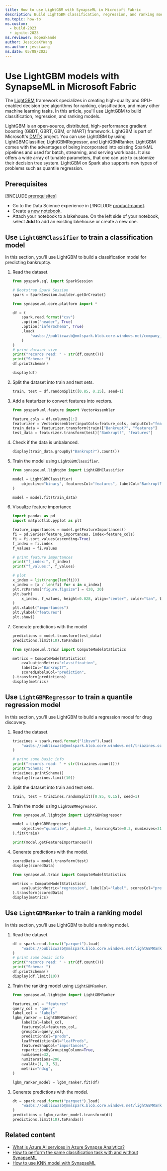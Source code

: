 ```yaml
---
title: How to use LightGBM with SynapseML in Microsoft Fabric
description: Build LightGBM classification, regression, and ranking models with SynapseML in Microsoft Fabric.
ms.topic: how-to
ms.custom:
  - build-2023
  - ignite-2023
ms.reviewer: mopeakande
author: JessicaXYWang
ms.author: jessiwang
ms.date: 05/08/2023
---
```


# Use LightGBM models with SynapseML in Microsoft Fabric

The [LightGBM](https://github.com/Microsoft/LightGBM) framework specializes in creating high-quality and GPU-enabled decision tree algorithms for ranking, classification, and many other machine learning tasks. In this article, you'll use LightGBM to build classification, regression, and ranking models.

LightGBM is an open-source, distributed, high-performance gradient boosting (GBDT, GBRT, GBM, or
MART) framework. LightGBM is part of Microsoft's
[DMTK](https://github.com/microsoft/dmtk) project. You can use LightGBM by using LightGBMClassifier, LightGBMRegressor, and LightGBMRanker. LightGBM comes with the advantages of being incorporated into existing SparkML pipelines and used for batch, streaming, and serving workloads. It also offers a wide array of tunable parameters, that one can use to customize their decision tree system. LightGBM on Spark also supports new types of problems such as quantile regression.

## Prerequisites

[!INCLUDE [prerequisites](includes/prerequisites.md)]

* Go to the Data Science experience in [!INCLUDE [product-name](../includes/product-name.md)].
* Create [a new notebook](../data-engineering/how-to-use-notebook.md#create-notebooks).
* Attach your notebook to a lakehouse. On the left side of your notebook, select **Add** to add an existing lakehouse or create a new one.

## Use `LightGBMClassifier` to train a classification model

In this section, you'll use LightGBM to build a classification model for predicting bankruptcy.

1. Read the dataset.

    ```python
    from pyspark.sql import SparkSession
    
    # Bootstrap Spark Session
    spark = SparkSession.builder.getOrCreate()
    
    from synapse.ml.core.platform import *
    ```

    ```python
    df = (
        spark.read.format("csv")
        .option("header", True)
        .option("inferSchema", True)
        .load(
            "wasbs://publicwasb@mmlspark.blob.core.windows.net/company_bankruptcy_prediction_data.csv"
        )
    )
    # print dataset size
    print("records read: " + str(df.count()))
    print("Schema: ")
    df.printSchema()
    ```

    ```python
    display(df)
    ```

1. Split the dataset into train and test sets.

    ```python
    train, test = df.randomSplit([0.85, 0.15], seed=1)
    ```

1. Add a featurizer to convert features into vectors.

    ```python
    from pyspark.ml.feature import VectorAssembler
    
    feature_cols = df.columns[1:]
    featurizer = VectorAssembler(inputCols=feature_cols, outputCol="features")
    train_data = featurizer.transform(train)["Bankrupt?", "features"]
    test_data = featurizer.transform(test)["Bankrupt?", "features"]
    ```

1. Check if the data is unbalanced.

    ```python
    display(train_data.groupBy("Bankrupt?").count())
    ```

1. Train the model using `LightGBMClassifier`.

    ```python
    from synapse.ml.lightgbm import LightGBMClassifier
    
    model = LightGBMClassifier(
        objective="binary", featuresCol="features", labelCol="Bankrupt?", isUnbalance=True
    )
    ```

    ```python
    model = model.fit(train_data)
    ```

1. Visualize feature importance

    ```python
    import pandas as pd
    import matplotlib.pyplot as plt
    
    feature_importances = model.getFeatureImportances()
    fi = pd.Series(feature_importances, index=feature_cols)
    fi = fi.sort_values(ascending=True)
    f_index = fi.index
    f_values = fi.values
    
    # print feature importances
    print("f_index:", f_index)
    print("f_values:", f_values)
    
    # plot
    x_index = list(range(len(fi)))
    x_index = [x / len(fi) for x in x_index]
    plt.rcParams["figure.figsize"] = (20, 20)
    plt.barh(
        x_index, f_values, height=0.028, align="center", color="tan", tick_label=f_index
    )
    plt.xlabel("importances")
    plt.ylabel("features")
    plt.show()
    ```

1. Generate predictions with the model

    ```python
    predictions = model.transform(test_data)
    predictions.limit(10).toPandas()
    ```

    ```python
    from synapse.ml.train import ComputeModelStatistics
    
    metrics = ComputeModelStatistics(
        evaluationMetric="classification",
        labelCol="Bankrupt?",
        scoredLabelsCol="prediction",
    ).transform(predictions)
    display(metrics)
    ```

## Use `LightGBMRegressor` to train a quantile regression model

In this section, you'll use LightGBM to build a regression model for drug discovery.

1. Read the dataset.

    ```python
    triazines = spark.read.format("libsvm").load(
        "wasbs://publicwasb@mmlspark.blob.core.windows.net/triazines.scale.svmlight"
    )
    ```

    ```python
    # print some basic info
    print("records read: " + str(triazines.count()))
    print("Schema: ")
    triazines.printSchema()
    display(triazines.limit(10))
    ```

1. Split the dataset into train and test sets.

    ```python
    train, test = triazines.randomSplit([0.85, 0.15], seed=1)
    ```

1. Train the model using `LightGBMRegressor`.

    ```python
    from synapse.ml.lightgbm import LightGBMRegressor
    
    model = LightGBMRegressor(
        objective="quantile", alpha=0.2, learningRate=0.3, numLeaves=31
    ).fit(train)
    ```

    ```python
    print(model.getFeatureImportances())
    ```

1. Generate predictions with the model.

    ```python
    scoredData = model.transform(test)
    display(scoredData)
    ```

    ```python
    from synapse.ml.train import ComputeModelStatistics
    
    metrics = ComputeModelStatistics(
        evaluationMetric="regression", labelCol="label", scoresCol="prediction"
    ).transform(scoredData)
    display(metrics)
    ```

## Use `LightGBMRanker` to train a ranking model

In this section, you'll use LightGBM to build a ranking model.

1. Read the dataset.

    ```python
    df = spark.read.format("parquet").load(
        "wasbs://publicwasb@mmlspark.blob.core.windows.net/lightGBMRanker_train.parquet"
    )
    # print some basic info
    print("records read: " + str(df.count()))
    print("Schema: ")
    df.printSchema()
    display(df.limit(10))
    ```

1. Train the ranking model using `LightGBMRanker`.

    ```python
    from synapse.ml.lightgbm import LightGBMRanker
    
    features_col = "features"
    query_col = "query"
    label_col = "labels"
    lgbm_ranker = LightGBMRanker(
        labelCol=label_col,
        featuresCol=features_col,
        groupCol=query_col,
        predictionCol="preds",
        leafPredictionCol="leafPreds",
        featuresShapCol="importances",
        repartitionByGroupingColumn=True,
        numLeaves=32,
        numIterations=200,
        evalAt=[1, 3, 5],
        metric="ndcg",
    )
    ```

    ```python
    lgbm_ranker_model = lgbm_ranker.fit(df)
    ```

1. Generate predictions with the model.

    ```python
    dt = spark.read.format("parquet").load(
        "wasbs://publicwasb@mmlspark.blob.core.windows.net/lightGBMRanker_test.parquet"
    )
    predictions = lgbm_ranker_model.transform(dt)
    predictions.limit(10).toPandas()
    ```

## Related content

- [What is Azure AI services in Azure Synapse Analytics?](./ai-services/ai-services-in-synapseml-bring-your-own-key.md)
- [How to perform the same classification task with and without SynapseML](classification-before-and-after-synapseml.md)
- [How to use KNN model with SynapseML](conditional-k-nearest-neighbors-exploring-art.md)
